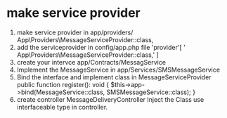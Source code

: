 # make service provider
1. make service provider in app/providers/
 App\Providers\MessageServiceProvider::class,
2. add the serviceprovider  in config/app.php file 
'provider'[
    ' App\Providers\MessageServiceProvider::class,'
]
3. create your intervce app/Contracts/MessagService
4. Implement the MessageService in app/Services/SMSMessageService
5. Bind the interface and implement class in MessageServiceProvider
 public function register(): void
    {
        $this->app->bind(MessageService::class, SMSMessageService::class);
    }
6. create controller MessageDeliveryController
   Inject the Class use interfaceable type in controller.